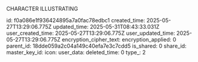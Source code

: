 CHARACTER ILLUSTRATING

id: f0a086e1f936424895a7a0fac78edbc1
created_time: 2025-05-27T13:29:06.775Z
updated_time: 2025-05-31T08:43:33.031Z
user_created_time: 2025-05-27T13:29:06.775Z
user_updated_time: 2025-05-27T13:29:06.775Z
encryption_cipher_text: 
encryption_applied: 0
parent_id: 18dde059a2c04a149c40efa7e3c7cdd5
is_shared: 0
share_id: 
master_key_id: 
icon: 
user_data: 
deleted_time: 0
type_: 2